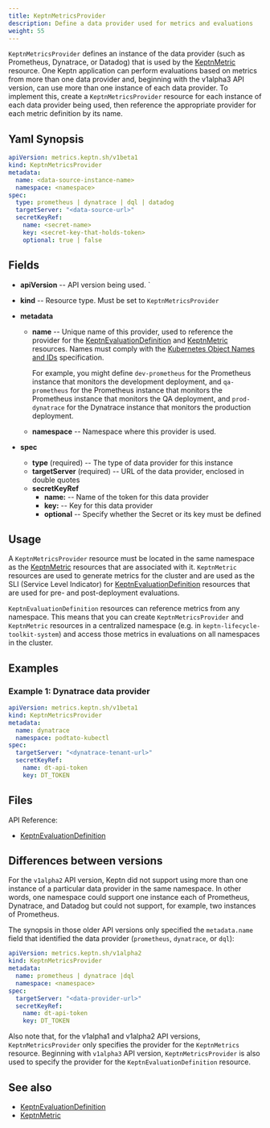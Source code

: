 ```yaml
---
title: KeptnMetricsProvider
description: Define a data provider used for metrics and evaluations
weight: 55
---
```


`KeptnMetricsProvider` defines an instance of the data provider
(such as Prometheus, Dynatrace, or Datadog)
that is used by the [KeptnMetric](metric.md) resource.
One Keptn application can perform evaluations based on metrics
from more than one data provider
and, beginning with the v1alpha3 API version,
can use more than one instance of each data provider.
To implement this, create a `KeptnMetricsProvider` resource
for each instance of each data provider being used,
then reference the appropriate provider
for each metric definition by its name.

## Yaml Synopsis

```yaml
apiVersion: metrics.keptn.sh/v1beta1
kind: KeptnMetricsProvider
metadata:
  name: <data-source-instance-name>
  namespace: <namespace>
spec:
  type: prometheus | dynatrace | dql | datadog
  targetServer: "<data-source-url>"
  secretKeyRef:
    name: <secret-name>
    key: <secret-key-that-holds-token>
    optional: true | false
```

## Fields

* **apiVersion** -- API version being used.
`
* **kind** -- Resource type.
   Must be set to `KeptnMetricsProvider`

* **metadata**
  * **name** -- Unique name of this provider,
    used to reference the provider for the
    [KeptnEvaluationDefinition](evaluationdefinition.md)
    and [KeptnMetric](metric.md) resources.
    Names must comply with the
    [Kubernetes Object Names and IDs](https://kubernetes.io/docs/concepts/overview/working-with-objects/names/#dns-subdomain-names)
    specification.

    For example, you might define `dev-prometheus`
    for the Prometheus instance that monitors the development deployment,
    and `qa-prometheus` for the Prometheus instance
    that monitors the Prometheus instance that monitors the QA deployment,
    and `prod-dynatrace` for the Dynatrace instance
    that monitors the production deployment.

  * **namespace** -- Namespace where this provider is used.

* **spec**

  * **type** (required) -- The type of data provider for this instance
  * **targetServer** (required) -- URL of the data provider, enclosed in double quotes
  * **secretKeyRef**
    * **name:** -- Name of the token for this data provider
    * **key:** -- Key for this data provider
    * **optional** -- Specify whether the Secret or its key must be defined

## Usage

A `KeptnMetricsProvider` resource must be located
in the same namespace as the
[KeptnMetric](metric.md)
resources that are associated with it.
`KeptnMetric` resources are used to generate metrics for the cluster
and are used as the SLI (Service Level Indicator) for
[KeptnEvaluationDefinition](evaluationdefinition.md)
resources that are used for pre- and post-deployment evaluations.

`KeptnEvaluationDefinition` resources can reference metrics
from any namespace.
This means that you can create `KeptnMetricsProvider`
and `KeptnMetric` resources
in a centralized namespace (e.g. in `keptn-lifecycle-toolkit-system`)
and access those metrics in evaluations
on all namespaces in the cluster.

## Examples

### Example 1: Dynatrace data provider

```yaml
apiVersion: metrics.keptn.sh/v1beta1
kind: KeptnMetricsProvider
metadata:
  name: dynatrace
  namespace: podtato-kubectl
spec:
  targetServer: "<dynatrace-tenant-url>"
  secretKeyRef:
    name: dt-api-token
    key: DT_TOKEN
```

## Files

API Reference:

* [KeptnEvaluationDefinition](../api-reference/lifecycle/)

## Differences between versions

For the `v1alpha2` API version,
Keptn did not support
using more than one instance of a particular data provider
in the same namespace.
In other words, one namespace could support one instance each
of Prometheus, Dynatrace, and Datadog
but could not support, for example, two instances of Prometheus.

The synopsis in those older API versions
only specified the `metadata.name` field
that identified the data provider (`prometheus`, `dynatrace`, or `dql`):

```yaml
apiVersion: metrics.keptn.sh/v1alpha2
kind: KeptnMetricsProvider
metadata:
  name: prometheus | dynatrace |dql
  namespace: <namespace>
spec:
  targetServer: "<data-provider-url>"
  secretKeyRef:
    name: dt-api-token
    key: DT_TOKEN
```

Also note that, for the v1alpha1 and v1alpha2 API versions,
`KeptnMetricsProvider` only specifies the provider
for the `KeptnMetrics` resource.
Beginning with `v1alpha3` API version,
`KeptnMetricsProvider` is also used to specify the provider
for the `KeptnEvaluationDefinition` resource.

## See also

* [KeptnEvaluationDefinition](evaluationdefinition.md)
* [KeptnMetric](metric.md)
